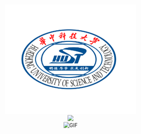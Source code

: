 

<div align = center>
<img src="./hust.png" width="360" height="300"/>
</div>

<!--
## **HUST-CS 23级课程存档**
- [x] ~~**课件,笔记,代码,实验报告...**~~
---------------
-->

<!--
![](https://nuyoahwjl.github.io/img/coding.gif)
-->

<div align="center">
  <img src="https://nuyoahwjl.github.io/img/coding.gif" />
</div

<br>

<div align="center">
  <img alt="GIF" src="https://media.giphy.com/media/836HiJc7pgzy8iNXCn/giphy.gif" />
</div>


